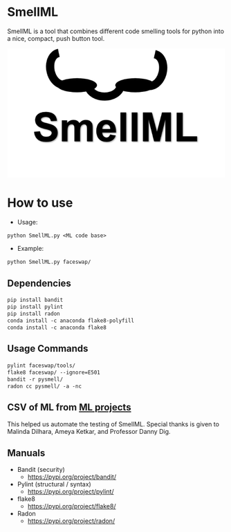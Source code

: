 # SmellML
SmellML is a tool that combines different code smelling tools for python into a nice, compact, push button tool.

![logo for SmellML](figs/logo.png)

# How to use

* Usage:
```
python SmellML.py <ML code base>
```

* Example:
```
python SmellML.py faceswap/
```


## Dependencies

```
pip install bandit
pip install pylint
pip install radon
conda install -c anaconda flake8-polyfill
conda install -c anaconda flake8
```

## Usage Commands

```
pylint faceswap/tools/
flake8 faceswap/ --ignore=E501
bandit -r pysmell/
radon cc pysmell/ -a -nc
```

## CSV of ML from [ML projects](https://serene-beach-16261.herokuapp.com/)
This helped us automate the testing of SmellML. Special thanks is given to Malinda Dilhara, Ameya Ketkar, and Professor Danny Dig.

## Manuals

* Bandit (security)
    * https://pypi.org/project/bandit/
* Pylint (structural / syntax)
    * https://pypi.org/project/pylint/
* flake8
    * https://pypi.org/project/flake8/
* Radon
    * https://pypi.org/project/radon/
